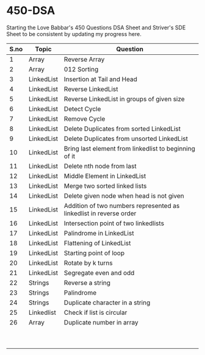 # 450-DSA
Starting the Love Babbar's 450 Questions DSA Sheet and Striver's SDE Sheet to be consistent by updating my progress here.

| S.no | Topic | Question |
|-------|-------|-------------|
| 1 | Array | Reverse Array |
| 2 | Array | 012 Sorting |
| 3 | LinkedList | Insertion at Tail and Head |
| 4 | LinkedList | Reverse LinkedList |
| 5 | LinkedList | Reverse LinkedList in groups of given size |
| 6 | LinkedList | Detect Cycle |
| 7 | LinkedList | Remove Cycle |
| 8 | LinkedList | Delete Duplicates from sorted LinkedList |
| 9 | LinkedList | Delete Duplicates from unsorted LinkedList |
| 10 | LinkedList | Bring last element from linkedlist to beginning of it |
| 11 | LinkedList | Delete nth node from last |
| 12 | LinkedList | Middle Element in LinkedList |
| 13 | LinkedList | Merge two sorted linked lists |
| 14 | LinkedList | Delete given node when head is not given |
| 15 | LinkedList | Addition of two numbers represented as linkedlist in reverse order |
| 16 | LinkedList | Intersection point of two linkedlists |
| 17 | LinkedList | Palindrome in LinkedList |
| 18 | LinkedList | Flattening of LinkedList |
| 19 | LinkedList | Starting point of loop |
| 20 | LinkedList | Rotate by k turns |
| 21 | LinkedList | Segregate even and odd |
| 22 | Strings | Reverse a string |
| 23 | Strings | Palindrome |
| 24 | Strings | Duplicate character in a string |
| 25 | Linkedlist | Check if list is circular |
| 26 | Array | Duplicate number in array |
||||
||||
||||
||||
||||
||||
||||
||||
||||


